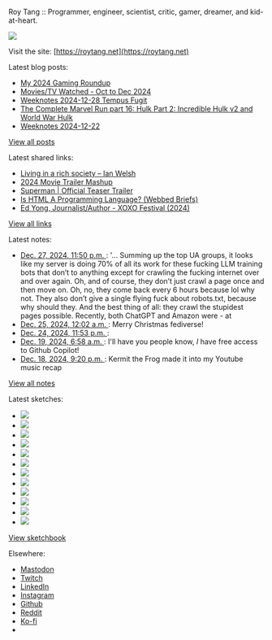 Roy Tang :: Programmer, engineer, scientist, critic, gamer, dreamer, and kid-at-heart.

![](https://roytang.net/static/img/profile.jpg)

Visit the site: [https://roytang.net](https://roytang.net)

Latest blog posts:

- [My 2024 Gaming Roundup](https://roytang.net/2024/12/2024-gaming-roundup/)
- [Movies/TV Watched - Oct to Dec 2024](https://roytang.net/2024/12/movies-tv-oct-dec-2024/)
- [Weeknotes 2024-12-28 Tempus Fugit](https://roytang.net/2024/12/weeknotes-12-28/)
- [The Complete Marvel Run part 16: Hulk Part 2: Incredible Hulk v2 and World War Hulk](https://roytang.net/2024/12/cmr-hulk-2/)
- [Weeknotes 2024-12-22](https://roytang.net/2024/12/weeknotes-12-22/)

[View all posts](https://roytang.net/blog)

Latest shared links:

- [Living in a rich society – Ian Welsh](https://roytang.net/2024/12/0663b4cef0d10d35162dc8203e8bd186/)
- [2024 Movie Trailer Mashup](https://roytang.net/2024/12/7901c31b510a4432ed73605e849ea149/)
- [Superman | Official Teaser Trailer](https://roytang.net/2024/12/500e11b215332af781fb5674c35e6df5/)
- [Is HTML A Programming Language? (Webbed Briefs)](https://roytang.net/2024/12/579b8123d34d0aee27c2c2c3e262b456/)
- [Ed Yong, Journalist/Author - XOXO Festival (2024)](https://roytang.net/2024/12/0d1accef2327aed4a1ac3c4cdbf328b6/)

[View all links](https://roytang.net/links)

Latest notes:

- [Dec. 27, 2024, 11:50 p.m. ](https://roytang.net/2024/12/113725581401800630/): &#x27;... Summing up the top UA groups, it looks like my server is doing 70% of all its work for these fucking LLM training bots that don’t to anything except for crawling the fucking internet over and over again. Oh, and of course, they don’t just crawl a page once and then move on. Oh, no, they come back every 6 hours because lol why not. They also don’t give a single flying fuck about robots.txt, because why should they. And the best thing of all: they crawl the stupidest pages possible. Recently, both ChatGPT and Amazon were - at
- [Dec. 25, 2024, 12:02 a.m. ](https://roytang.net/2024/12/113708641055557683/): Merry Christmas fediverse!
- [Dec. 24, 2024, 11:53 p.m. ](https://roytang.net/2024/12/113708605892047266/): 
- [Dec. 19, 2024, 6:58 a.m. ](https://roytang.net/2024/12/113676302629965264/): I&#x27;ll have you people know, *I* have free access to Github Copilot!
- [Dec. 18, 2024, 9:20 p.m. ](https://roytang.net/2024/12/113674029218574939/): Kermit the Frog made it into my Youtube music recap

[View all notes](https://roytang.net/notes)

Latest sketches:


- ![](https://roytang.net/media/cache/32/e6/32e6bccc49e8369f7e33d4b393e24821.jpg)
- ![](https://roytang.net/media/cache/6d/bb/6dbb65d9198fe1692eed00385ef079c4.jpg)
- ![](https://roytang.net/media/cache/55/78/5578c142afd534e31f9723865e041b14.jpg)
- ![](https://roytang.net/media/cache/11/0b/110b905affbef32264adf4c2f7a3e608.jpg)
- ![](https://roytang.net/media/cache/60/c6/60c68c0db7d473687683874eb35fb4f8.jpg)
- ![](https://roytang.net/media/cache/55/80/5580f7da860316f676969d8b08f2066f.jpg)
- ![](https://roytang.net/media/cache/de/79/de796fdabfe4c65636e385f4dabe7d7d.jpg)
- ![](https://roytang.net/media/cache/f2/b0/f2b07114ca00b8f1da1d37307ce9d52b.jpg)
- ![](https://roytang.net/media/cache/ba/d5/bad5f72b2a016bb45c230ceffd2dc203.jpg)
- ![](https://roytang.net/media/cache/97/f4/97f4800a23c3d65586f62a9904baf15c.jpg)
- ![](https://roytang.net/media/cache/98/b7/98b731ba93be900ebd53bfd8fb391b40.jpg)
- ![](https://roytang.net/media/cache/88/e5/88e59dd5a9e6be8fc0b0d50b79e15161.jpg)

[View sketchbook](https://roytang.net/albums/sketchbook)


Elsewhere:

- [Mastodon](https://indieweb.social/@roytang)
- [Twitch](https://twitch.tv/twitchyroy)
- [LinkedIn](https://www.linkedin.com/in/roytang)
- [Instagram](https://instagram.com/roytang0400)
- [Github](https://github.com/roytang)
- [Reddit](https://reddit.com/u/hungryroy)
- [Ko-fi](https://ko-fi.com/roytang)
- [](mailto:hello@roytang.net)